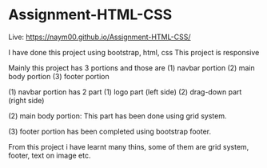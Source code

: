 # Assignment-HTML-CSS
Live: https://naym00.github.io/Assignment-HTML-CSS/

I have done this project using bootstrap, html, css
This project is responsive

Mainly this project has 3 portions and those are 
(1) navbar portion
(2) main body portion
(3) footer portion

(1) navbar portion has 2 part
    (1) logo part (left side)
    (2) drag-down part (right side)
    
(2) main body portion: This part has been done using grid system.

(3) footer portion has been completed using bootstrap footer.

From this project i have learnt many thins, some of them are grid system, footer, text on image etc.
